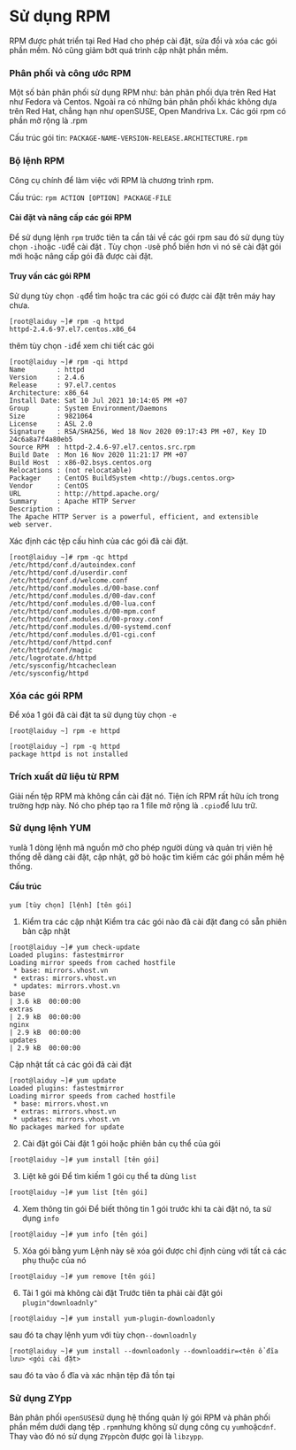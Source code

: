 ﻿# Sử dụng RPM
RPM được phát triển tại Red Had cho phép cài đặt, sửa đổi và xóa các gói phần mềm. Nó cũng giảm bớt quá trình cập nhật phần mềm.
### Phân phối và công ước RPM
Một số bản phân phối sử dụng RPM như: bản phân phối dựa trên Red Hat như Fedora và Centos. Ngoài ra có những bản phân phối khác không dựa trên Red Hat, chẳng hạn như openSUSE, Open Mandriva Lx. Các gói rpm có phần mở rộng là .rpm

Cấu trúc gói tin:
`PACKAGE-NAME-VERSION-RELEASE.ARCHITECTURE.rpm`
### Bộ lệnh RPM
Công cụ chính để làm việc với RPM là chương trình rpm.

Cấu trúc: `rpm ACTION [OPTION] PACKAGE-FILE`
#### Cài đặt và nâng cấp các gói RPM
Để sử dụng lệnh `rpm` trước tiên ta cần tải về các gói rpm sau đó sử dụng tùy chọn `-i`hoặc `-U`để cài đặt . Tùy chọn `-U`sẽ phổ biến hơn vì nó sẽ cài đặt gói mới hoặc nâng cấp gói đã được cài đặt.
#### Truy vấn các gói RPM
Sử dụng tùy chọn `-q`để tìm hoặc tra các gói có được cài đặt trên máy hay chưa.
```
[root@laiduy ~]# rpm -q httpd
httpd-2.4.6-97.el7.centos.x86_64
```
thêm tùy chọn `-i`để xem chi tiết các gói
```
[root@laiduy ~]# rpm -qi httpd
Name        : httpd
Version     : 2.4.6
Release     : 97.el7.centos
Architecture: x86_64
Install Date: Sat 10 Jul 2021 10:14:05 PM +07
Group       : System Environment/Daemons
Size        : 9821064
License     : ASL 2.0
Signature   : RSA/SHA256, Wed 18 Nov 2020 09:17:43 PM +07, Key ID 24c6a8a7f4a80eb5
Source RPM  : httpd-2.4.6-97.el7.centos.src.rpm
Build Date  : Mon 16 Nov 2020 11:21:17 PM +07
Build Host  : x86-02.bsys.centos.org
Relocations : (not relocatable)
Packager    : CentOS BuildSystem <http://bugs.centos.org>
Vendor      : CentOS
URL         : http://httpd.apache.org/
Summary     : Apache HTTP Server
Description :
The Apache HTTP Server is a powerful, efficient, and extensible
web server.
```
Xác định các tệp cấu hình của các gói đã cài đặt.
```
[root@laiduy ~]# rpm -qc httpd
/etc/httpd/conf.d/autoindex.conf
/etc/httpd/conf.d/userdir.conf
/etc/httpd/conf.d/welcome.conf
/etc/httpd/conf.modules.d/00-base.conf
/etc/httpd/conf.modules.d/00-dav.conf
/etc/httpd/conf.modules.d/00-lua.conf
/etc/httpd/conf.modules.d/00-mpm.conf
/etc/httpd/conf.modules.d/00-proxy.conf
/etc/httpd/conf.modules.d/00-systemd.conf
/etc/httpd/conf.modules.d/01-cgi.conf
/etc/httpd/conf/httpd.conf
/etc/httpd/conf/magic
/etc/logrotate.d/httpd
/etc/sysconfig/htcacheclean
/etc/sysconfig/httpd
```
### Xóa các gói RPM
Để xóa 1 gói đã cài đặt ta sử dụng tùy chọn `-e`
```
[root@laiduy ~] rpm -e httpd
```
```
[root@laiduy ~] rpm -q httpd
package httpd is not installed
```
### Trích xuất dữ liệu từ RPM
Giải nến tệp RPM mà không cần cài đặt nó. Tiện ích RPM rất hữu ích trong trường hợp này. Nó cho phép tạo ra 1 file mở rộng là `.cpio`để lưu trữ.
### Sử dụng lệnh YUM
`Yum`là 1 dòng lệnh mã nguồn mở cho phép người dùng và quản trị viên hệ thống dễ dàng cài đặt, cập nhật, gỡ bỏ hoặc tìm kiếm các gói phần mềm hệ thống.
#### Cấu trúc
```
yum [tùy chọn] [lệnh] [tên gói]
```
1. Kiểm tra các cập nhật
Kiểm tra các gói nào đã cài đặt đang có sẵn phiên bản cập nhật
```
[root@laiduy ~]# yum check-update
Loaded plugins: fastestmirror
Loading mirror speeds from cached hostfile
 * base: mirrors.vhost.vn
 * extras: mirrors.vhost.vn
 * updates: mirrors.vhost.vn
base                                                                                                   | 3.6 kB  00:00:00
extras                                                                                                 | 2.9 kB  00:00:00
nginx                                                                                                  | 2.9 kB  00:00:00
updates                                                                                                | 2.9 kB  00:00:00
```
Cập nhật tất cả các gói đã cài đặt 
```
[root@laiduy ~]# yum update
Loaded plugins: fastestmirror
Loading mirror speeds from cached hostfile
 * base: mirrors.vhost.vn
 * extras: mirrors.vhost.vn
 * updates: mirrors.vhost.vn
No packages marked for update
```
2. Cài đặt gói
Cài đặt 1 gói hoặc phiên bản cụ thể của gói
```
[root@laiduy ~]# yum install [tên gói]
```
3. Liệt kê gói
Để tìm kiếm 1 gói cụ thể ta dùng `list`
```
[root@laiduy ~]# yum list [tên gói]
```
4. Xem thông tin gói
Để biết thông tin 1 gói trước khi ta cài đặt nó, ta sử dụng `info`
```
[root@laiduy ~]# yum info [tên gói]
```
5. Xóa gói bằng yum
Lệnh này sẽ xóa gói được chỉ định cùng với tất cả các phụ thuộc của nó
```
[root@laiduy ~]# yum remove [tên gói]
```
6. Tải 1 gói mà không cài đặt
Trước tiên ta phải cài đặt gói `plugin"downloadnly"`
```
[root@laiduy ~]# yum install yum-plugin-downloadonly
```
sau đó ta chạy lệnh yum với tùy chọn`--downloadnly`
```
[root@laiduy ~]# yum install --downloadonly --downloaddir=<tên ổ đĩa lưu> <gói cài đặt>
```
sau đó ta vào ổ đĩa và xác nhận tệp đã tồn tại
### Sử dụng ZYpp
Bản phân phối `openSUSE`sử dụng hệ thống quản lý gói RPM và phân phối phần mềm dưới dạng tệp `.rpm`nhưng không sử dụng công cụ `yum`hoặc`dnf`. Thay vào đó nó sử dụng `ZYpp`còn được gọi là `libzypp`.

